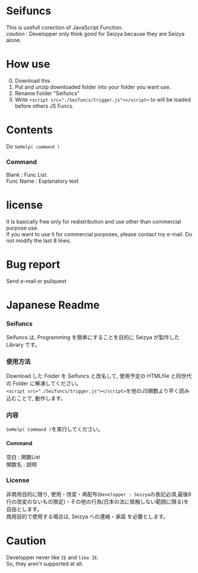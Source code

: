 # Seifuncs
This is usefull corection of JavaScript Function.  
*caution* : Developper only think good for Seizya because they are Seizya alone.  

# How use
0. Download this.
1. Put and unzip downloaded folder into your folder you want use.
2. Rename Folder "Seifuncs"
3. Write `<script src="./Seifuncs/trigger.js"></script>` to will be loaded before others JS Funcs.

# Contents
Do `SeHelp( command )`
### Command 
Blank : Func List.  
Func Name : Explanatory text
  
# license
It is basically free only for redistribution and use other than commercial purpose use.  
If you want to use it for commercial purposes, please contact my e-mail.
Do not modify the last 8 lines.

# Bug report
Send e-mail or pullquest

# Japanese Readme
### Seifuncs
Seifuncs は, Programming を簡単にすることを目的に Seizya が製作した Library です。

### 使用方法
Download した Folder を Seifuncs と改名して, 使用予定の HTMLfile と同世代の Folder に解凍してください。  
`<script src="./Seifuncs/trigger.js"></script>`を他のJS関数より早く読み込むことで, 動作します。

### 内容
`SeHelp( Command )`を実行してください。
#### Command
空白 : 関数List  
関数名 : 説明

### License 
 非商用目的に限り, 使用・改変・再配布(`Developper : Seizya`の表記必須,最後8行の改変のないもの限定)・その他の行為(日本の法に抵触しない範囲に限る)を 自由とします。  
 商用目的で使用する場合は, Seizya への連絡・承諾 を必要とします。

# Caution 
 Developper never like `IE` and `like IE`.  
 So, they aren't  supported at all.